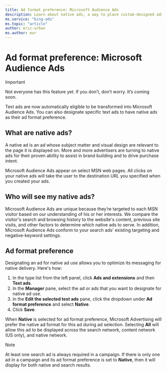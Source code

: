 ```yaml
---
title: Ad format preference: Microsoft Audience Ads
description: Learn about native ads, a way to place custom-designed ads in high-quality web properties.
ms.service: "bing-ads"
ms.topic: "article"
author: eric-urban
ms.author: eur
---
```


# Ad format preference: Microsoft Audience Ads

> [!IMPORTANT]
> Not everyone has this feature yet. If you don’t, don’t worry. It’s coming soon.

Text ads are now automatically eligible to be transformed into Microsoft Audience Ads. You can also designate specific text ads to have native ads as their ad format preference.

## What are native ads?

A native ad is an ad whose subject matter and visual design are relevant to the page it is displayed on. More and more advertisers are turning to native ads for their proven ability to assist in brand building and to drive purchase intent.

Microsoft Audience Ads appear on select MSN web pages. All clicks on your native ads will take the user to the destination URL you specified when you created your ads.

## Who will see my native ads?

Microsoft Audience Ads are unique because they’re targeted to each MSN visitor based on our understanding of his or her interests. We compare the visitor's search and browsing history to the website's content, previous site visits, and other factors to determine which native ads to serve. In addition, Microsoft Audience Ads conform to your search ads' existing targeting and negative-keyword settings.

## Ad format preference

Designating an ad for native ad use allows you to optimize its messaging for native delivery. Here's how:

1. In the type list from the left panel, click **Ads and extensions** and then **Text ads**.
1. In the **Manager** pane, select the ad or ads that you want to designate for native ad use.
1. In the **Edit the selected text ads** pane, click the dropdown under **Ad format preference** and select **Native**.
1. Click **Save**.

When **Native** is selected for ad format preference, Microsoft Advertising will prefer the native ad format for this ad during ad selection. Selecting **All** will allow this ad to be displayed across the search network, content network (US only), and native network.

> [!NOTE]
> At least one search ad is always required in a campaign. If there is only one ad in a campaign and its ad format preference is set to **Native**, then it will display for both native and search results.



